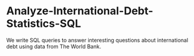 # Analyze-International-Debt-Statistics-SQL
We write SQL queries to answer interesting questions about international debt using data from The World Bank.
